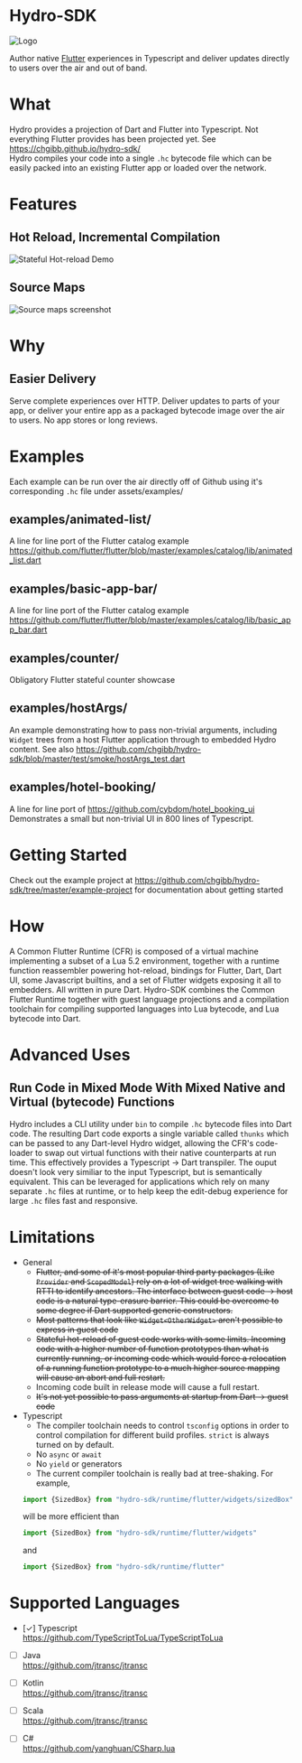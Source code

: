 # Hydro-SDK
![Logo](https://github.com/chgibb/hydro-sdk/blob/master/img/socialImage.png)

Author native [Flutter](https://flutter.dev/docs) experiences in Typescript and deliver updates directly to users over the air and out of band.

# What
Hydro provides a projection of Dart and Flutter into Typescript. Not everything Flutter provides has been projected yet. See https://chgibb.github.io/hydro-sdk/  
Hydro compiles your code into a single `.hc` bytecode file which can be easily packed into an existing Flutter app or loaded over the network.

# Features
## Hot Reload, Incremental Compilation
![Stateful Hot-reload Demo](https://github.com/chgibb/hydro-sdk/blob/master/readme-video.gif)

## Source Maps
![Source maps screenshot](https://github.com/chgibb/hydro-sdk/blob/master/img/sourceMapScreenShot.png)

# Why
## Easier Delivery
Serve complete experiences over HTTP. Deliver updates to parts of your app, or deliver your entire app as a packaged bytecode image over the air to users. No app stores or long reviews.


# Examples
Each example can be run over the air directly off of Github using it's corresponding `.hc` file under assets/examples/
## examples/animated-list/
A line for line port of the Flutter catalog example https://github.com/flutter/flutter/blob/master/examples/catalog/lib/animated_list.dart  

## examples/basic-app-bar/

A line for line port of the Flutter catalog example https://github.com/flutter/flutter/blob/master/examples/catalog/lib/basic_app_bar.dart  

## examples/counter/
Obligatory Flutter stateful counter showcase

## examples/hostArgs/
An example demonstrating how to pass non-trivial arguments, including `Widget` trees from a host Flutter application through to embedded Hydro content. See also https://github.com/chgibb/hydro-sdk/blob/master/test/smoke/hostArgs_test.dart

## examples/hotel-booking/
A line for line port of https://github.com/cybdom/hotel_booking_ui   
Demonstrates a small but non-trivial UI in 800 lines of Typescript.
# Getting Started
Check out the example project at https://github.com/chgibb/hydro-sdk/tree/master/example-project for documentation about getting started

# How
A Common Flutter Runtime (CFR) is composed of a virtual machine implementing a subset of a Lua 5.2 environment, together with a runtime function reassembler powering hot-reload, bindings for Flutter, Dart, Dart UI, some Javascript builtins, and a set of Flutter widgets exposing it all to embedders. All written in pure Dart. Hydro-SDK combines the Common Flutter Runtime together with guest language projections and a compilation toolchain for compiling supported languages into Lua bytecode, and Lua bytecode into Dart.

# Advanced Uses
## Run Code in Mixed Mode With Mixed Native and Virtual (bytecode) Functions
Hydro includes a CLI utility under `bin` to compile `.hc` bytecode files into Dart code. The resulting Dart code exports a single variable called `thunks` which can be passed to any Dart-level Hydro widget, allowing the CFR's code-loader to swap out virtual functions with their native counterparts at run time. This effectively provides a Typescript -> Dart transpiler. The ouput doesn't look very similiar to the input Typescript, but is semantically equivalent. This can be leveraged for applications which rely on many separate `.hc` files at runtime, or to help keep the edit-debug experience for large `.hc` files fast and responsive.

# Limitations
- General
    - ~~Flutter, and some of it's most popular third party packages (Like `Provider` and `ScopedModel`) rely on a lot of widget tree walking with RTTI to identify ancestors. The interface between guest code -> host code is a natural type-erasure barrier. This could be overcome to some degree if Dart supported generic constructors.~~
    - ~~Most patterns that look like `Widget<OtherWidget>` aren't possible to express in guest code~~
    - ~~Stateful hot-reload of guest code works with some limits. Incoming code with a higher number of function prototypes than what is currently running, or incoming code which would force a relocation of a running function prototype to a much higher source mapping will cause an abort and full restart.~~
    - Incoming code built in release mode will cause a full restart.
    - ~~It's not yet possible to pass arguments at startup from Dart -> guest code~~
- Typescript
    - The compiler toolchain needs to control `tsconfig` options in order to control compilation for different build profiles. `strict` is always turned on by default.
    - No `async` or `await` 
    - No `yield` or generators
    - The current compiler toolchain is really bad at tree-shaking. For example,
     ```typescript
     import {SizedBox} from "hydro-sdk/runtime/flutter/widgets/sizedBox"
     ``` 
     will be more efficient than
     ```typescript
    import {SizedBox} from "hydro-sdk/runtime/flutter/widgets"
     ```
     and
     ```typescript
     import {SizedBox} from "hydro-sdk/runtime/flutter"
     ```

# Supported Languages  
- [&check;] Typescript  
        https://github.com/TypeScriptToLua/TypeScriptToLua  
- [ ] Java  
        https://github.com/jtransc/jtransc  
- [ ] Kotlin  
        https://github.com/jtransc/jtransc  
- [ ] Scala  
        https://github.com/jtransc/jtransc  
- [ ] C#  
        https://github.com/yanghuan/CSharp.lua 

